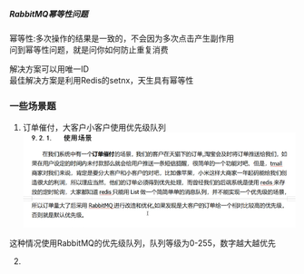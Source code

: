 
##### RabbitMQ幂等性问题    
幂等性:多次操作的结果是一致的，不会因为多次点击产生副作用      
问到幂等性问题，就是问你如何防止重复消费

解决方案可以用唯一ID     
最佳解决方案是利用Redis的setnx，天生具有幂等性     


### 一些场景题  
1. 订单催付，大客户小客户使用优先级队列    
![img_117.png](img_117.png)   

这种情况使用RabbitMQ的优先级队列，队列等级为0-255，数字越大越优先


2. 
